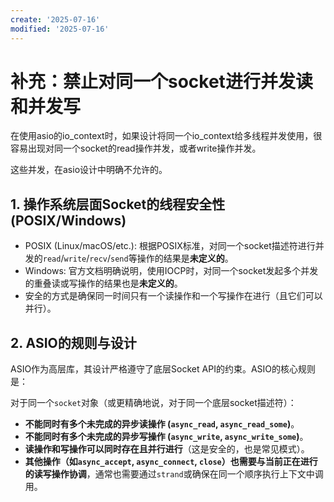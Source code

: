 ```yaml
---
create: '2025-07-16'
modified: '2025-07-16'
---
```


# 补充：禁止对同一个socket进行并发读和并发写

在使用asio的io_context时，如果设计将同一个io_context给多线程并发使用，很容易出现对同一个socket的read操作并发，或者write操作并发。

这些并发，在asio设计中明确不允许的。

## 1. 操作系统层面Socket的线程安全性 (POSIX/Windows)

- POSIX (Linux/macOS/etc.): 根据POSIX标准，对同一个socket描述符进行并发的`read`/`write`/`recv`/`send`等操作的结果是**未定义的**。
- Windows: 官方文档明确说明，使用IOCP时，对同一个socket发起多个并发的重叠读或写操作的结果也是**未定义的**。
- 安全的方式是确保同一时间只有一个读操作和一个写操作在进行（且它们可以并行）。

## 2. ASIO的规则与设计

ASIO作为高层库，其设计严格遵守了底层Socket API的约束。ASIO的核心规则是：

对于同一个`socket`对象（或更精确地说，对于同一个底层socket描述符）：

- **不能同时有多个未完成的异步读操作 (`async_read`, `async_read_some`)**。
- **不能同时有多个未完成的异步写操作 (`async_write`, `async_write_some`)**。
- **读操作和写操作可以同时存在且并行进行**（这是安全的，也是常见模式）。
- **其他操作（如`async_accept`, `async_connect`, `close`）也需要与当前正在进行的读写操作协调**，通常也需要通过`strand`或确保在同一个顺序执行上下文中调用。